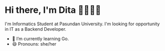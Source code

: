 # Hi there, I'm Dita 👋👩🏻‍💻

<!---
**ditafbriyanti/ditafbriyanti** is a ✨ _special_ ✨ repository because its `README.md` (this file) appears on your GitHub profile.

Here are some ideas to get you started:
--->

<p>I'm Informatics Student at Pasundan University. I'm looking for opportunity in IT as a Backend Developer.</p>

- 🌱 I’m currently learning Go.  
- 😄 Pronouns: she/her





